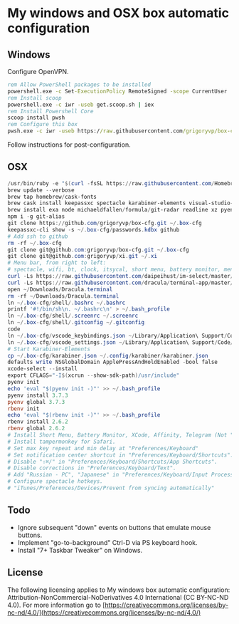 # My windows and OSX box automatic configuration

## Windows

Configure OpenVPN.

```bat
rem Allow PowerShell packages to be installed
powershell.exe -c Set-ExecutionPolicy RemoteSigned -scope CurrentUser
rem Install scoop
powershell.exe -c iwr -useb get.scoop.sh | iex
rem Install Powershell Core
scoop install pwsh
rem Configure this box
pwsh.exe -c iwr -useb https://raw.githubusercontent.com/grigoryvp/box-cfg/master/configure.ps1 | iex
```

Follow instructions for post-configuration.

## OSX

```ps1
/usr/bin/ruby -e "$(curl -fsSL https://raw.githubusercontent.com/Homebrew/install/master/install)"
brew update --verbose
brew tap homebrew/cask-fonts
brew cask install keepassxc spectacle karabiner-elements visual-studio-code font-monoid menumeters itsycal transmission powershell obs vlc zoomus
brew install exa node michaeldfallen/formula/git-radar readline xz pyenv rbenv
npm i -g git-alias
git clone https://github.com/grigoryvp/box-cfg.git ~/.box-cfg
keepassxc-cli show -s ~/.box-cfg/passwords.kdbx github
# Add ssh to github
rm -rf ~/.box-cfg
git clone git@github.com:grigoryvp/box-cfg.git ~/.box-cfg
git clone git@github.com:grigoryvp/xi.git ~/.xi
# Menu bar, from right to left:
# spectacle, wifi, bt, clock, itsycal, short menu, battery monitor, menumeters
curl -Ls https://raw.githubusercontent.com/daipeihust/im-select/master/install_mac.sh | sh
curl -Ls https://raw.githubusercontent.com/dracula/terminal-app/master/Dracula.terminal > ~/Downloads/Dracula.terminal
open ~/Downloads/Dracula.terminal
rm -rf ~/Downloads/Dracula.terminal
ln ~/.box-cfg/shell/.bashrc ~/.bashrc
printf '#!/bin/sh\n. ~/.bashrc\n' > ~/.bash_profile
ln ~/.box-cfg/shell/.screenrc ~/.screenrc
ln ~/.box-cfg/shell/.gitconfig ~/.gitconfig
code
ln ~/.box-cfg/vscode_keybindings.json ~/Library/Application\ Support/Code/User/keybindings.json
ln ~/.box-cfg/vscode_settings.json ~/Library/Application\ Support/Code/User/settings.json
# Start Karabiner-Elements
cp ~/.box-cfg/karabiner.json ~/.config/karabiner/karabiner.json
defaults write NSGlobalDomain ApplePressAndHoldEnabled -bool false
xcode-select --install
export CFLAGS="-I$(xcrun --show-sdk-path)/usr/include"
pyenv init
echo 'eval "$(pyenv init -)"' >> ~/.bash_profile
pyenv install 3.7.3
pyenv global 3.7.3
rbenv init
echo 'eval "$(rbenv init -)"' >> ~/.bash_profile
rbenv install 2.6.2
rbenv global 2.6.2
# Install Short Menu, Battery Monitor, XCode, Affinity, Telegram (Not "Telegram Desktop"), Chatty from app store.
# Install tampermonkey for Safari.
# Set max key repeat and min delay at "Preferences/Keyboard"
# Set notification center shortcut in "Preferences/Keyboard/Shortcuts".
# Disable "⇧⌘/" in "Preferences/Keyboard/Shortcuts/App Shortcuts".
# Disable corrections in "Preferences/Keyboard/Text".
# Add "Russian - PC", "Japanese" in "Preferences/Keyboard/Input Process".
# Configure spectacle hotkeys.
# "iTunes/Preferences/Devices/Prevent from syncing automatically"
```

## Todo

* Ignore subsequent "down" events on buttons that emulate mouse buttons.
* Implement "go-to-background" Ctrl-D via PS keyboard hook.
* Install "7+ Taskbar Tweaker" on Windows.

## License

The following licensing applies to My windows box automatic configuration:
Attribution-NonCommercial-NoDerivatives 4.0 International
(CC BY-NC-ND 4.0). For more information go to
[https://creativecommons.org/licenses/by-nc-nd/4.0/](https://creativecommons.org/licenses/by-nc-nd/4.0/)
